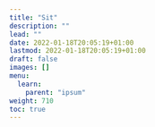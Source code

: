 ```yaml
---
title: "Sit"
description: ""
lead: ""
date: 2022-01-18T20:05:19+01:00
lastmod: 2022-01-18T20:05:19+01:00
draft: false
images: []
menu:
  learn:
    parent: "ipsum"
weight: 710
toc: true
---
```


